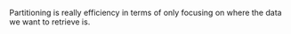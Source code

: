 Partitioning is really efficiency in terms of only focusing on where the data we want to retrieve is.